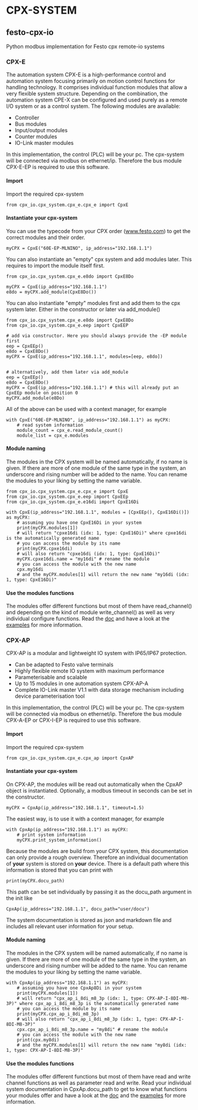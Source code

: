 # CPX-SYSTEM

## festo-cpx-io 
Python modbus implementation for Festo cpx remote-io systems
### CPX-E
The automation system CPX-E is a high-performance control and automation system focusing primarily on motion control functions for handling technology. It comprises individual function modules that allow a very flexible system structure. Depending on the combination, the automation system CPE-X can be configured and used purely as a remote I/O system or as a control system. The following modules are available:
- Controller
- Bus modules
- Input/output modules
- Counter modules
- IO-Link master modules

In this implementation, the control (PLC) will be your pc. The cpx-system will be connected via modbus on ethernet/ip. Therefore the bus module CPX-E-EP is required to use this software.

#### Import
Import the required cpx-system
```
from cpx_io.cpx_system.cpx_e.cpx_e import CpxE
```

#### Instantiate your cpx-system
You can use the typecode from your CPX order (www.festo.com) to get the correct modules and their order.
```
myCPX = CpxE("60E-EP-MLNINO", ip_address="192.168.1.1")
```
You can also instantiate an "empty" cpx system and add modules later. This requires to import the module itself first.
```
from cpx_io.cpx_system.cpx_e.e8do import CpxE8Do

myCPX = CpxE(ip_address="192.168.1.1")
e8do = myCPX.add_module(CpxE8Do())
```
You can also instantiate "empty" modules first and add them to the cpx system later. Either in the constructor or later via add_module()

```
from cpx_io.cpx_system.cpx_e.e8do import CpxE8Do
from cpx_io.cpx_system.cpx_e.eep import CpxEEP

# add via constructor. Here you should always provide the -EP module first
eep = CpxEEp()
e8do = CpxE8Do()
myCPX = CpxE(ip_address="192.168.1.1", modules=[eep, e8do])


# alternatively, add them later via add_module
eep = CpxEEp()
e8do = CpxE8Do()
myCPX = CpxE(ip_address="192.168.1.1") # this will already put an CpxEEp module on position 0
myCPX.add_module(e8Do)
```

All of the above can be used with a context manager, for example
```
with CpxE("60E-EP-MLNINO", ip_address="192.168.1.1") as myCPX:
    # read system information
    module_count = cpx_e.read_module_count()
    module_list = cpx_e.modules
```

#### Module naming
The modules in the CPX system will be named automatically, if no name is given. If there are more of one module of the same type in the system, an underscore and rising number will be added to the name. You can rename the modules to your liking by setting the name variable.
```
from cpx_io.cpx_system.cpx_e.cpx_e import CpxE
from cpx_io.cpx_system.cpx_e.eep import CpxEEp
from cpx_io.cpx_system.cpx_e.e16di import CpxE16Di

with CpxE(ip_address="192.168.1.1", modules = [CpxEEp(), CpxE16Di()]) as myCPX:
    # assuming you have one CpxE16Di in your system
    print(myCPX.modules[1])
    # will return "cpxe16di (idx: 1, type: CpxE16Di)" where cpxe16di is the automatically generated name
    # you can access the module by its name
    print(myCPX.cpxe16di)
    # will also return "cpxe16di (idx: 1, type: CpxE16Di)"
    myCPX.cpxe16di.name = "my16di" # rename the module
    # you can access the module with the new name
    cpx.my16di
    # and the myCPX.modules[1] will return the new name "my16di (idx: 1, type: CpxE16Di)"
```

#### Use the modules functions
The modules offer different functions but most of them have read_channel() and depending on the kind of module write_channel() as well as very individual configure functions. Read the [doc](https://festo.gitlab-pages.festo.company/electric-automation/remote-io/festo-cpx-io/) and have a look at the [examples](./examples) for more information.

### CPX-AP
CPX-AP is a modular and lightweight IO system with IP65/IP67 protection.
- Can be adapted to Festo valve terminals
- Highly flexible remote IO system with maximum performance 
- Parameterisable and scalable
- Up to 15 modules in one automation system CPX-AP-A
- Complete IO-Link master V1.1 with data storage mechanism including device parameterisation tool

In this implementation, the control (PLC) will be your pc. The cpx-system will be connected via modbus on ethernet/ip. Therefore the bus module CPX-A-EP or CPX-I-EP is required to use this software.

#### Import
Import the required cpx-system
```
from cpx_io.cpx_system.cpx_e.cpx_ap import CpxAP
```

#### Instantiate your cpx-system
On CPX-AP, the modules will be read out automatically when the CpxAP object is instantiated. Optionally, a modbus timeout in seconds can be set in the constructor.
```
myCPX = CpxAp(ip_address="192.168.1.1", timeout=1.5)
```

The easiest way, is to use it with a context manager, for example
```
with CpxAp(ip_address="192.168.1.1") as myCPX:
    # print system information
    myCPX.print_system_information()
```

Because the modules are build from your CPX system, this documentation can only provide a rough overview. Therefore an individual documentation of __your__ system is stored on __your__ device. There is a default path where this information is stored that you can print with 
```
print(myCPX.docu_path)
```
This path can be set individually by passing it as the docu_path argument in the init like
```
CpxAp(ip_address="192.168.1.1", docu_path="user/docu")
```
The system documentation is stored as json and markdown file and includes all relevant user information for your setup.

#### Module naming
The modules in the CPX system will be named automatically, if no name is given. If there are more of one module of the same type in the system, an underscore and rising number will be added to the name. You can rename the modules to your liking by setting the name variable.
```
with CpxAp(ip_address="192.168.1.1") as myCPX:
    # assuming you have one CpxAp8Di in your system
    print(myCPX.modules[1])
    # will return "cpx_ap_i_8di_m8_3p (idx: 1, type: CPX-AP-I-8DI-M8-3P)" where cpx_ap_i_8di_m8_3p is the automatically generated name
    # you can access the module by its name
    print(myCPX.cpx_ap_i_8di_m8_3p)
    # will also return "cpx_ap_i_8di_m8_3p (idx: 1, type: CPX-AP-I-8DI-M8-3P)"
    cpx.cpx_ap_i_8di_m8_3p.name = "my8di" # rename the module
    # you can access the module with the new name
    print(cpx.my8di)
    # and the myCPX.modules[1] will return the new name "my8di (idx: 1, type: CPX-AP-I-8DI-M8-3P)"
```

#### Use the modules functions
The modules offer different functions but most of them have read and write channel functions as well as parameter read and write. Read your individual system documentation in CpxAp.docu_path to get to know what functions your modules offer and have a look at the [doc](https://festo.gitlab-pages.festo.company/electric-automation/remote-io/festo-cpx-io/) and the [examples](./examples) for more information.
